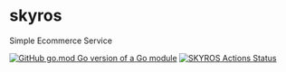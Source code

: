 # skyros
Simple Ecommerce Service


[![GitHub go.mod Go version of a Go module](https://img.shields.io/badge/Go-v1.16-green)](https://github.com/situmorangbastian/skyros/blob/main/go.mod)
[![SKYROS Actions Status](https://github.com/situmorangbastian/skyros/actions/workflows/go.yml/badge.svg)](https://github.com/situmorangbastian/skyros/actions?query=workflow%3Ago)
